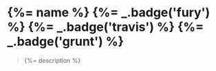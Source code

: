 # {%= name %} {%= _.badge('fury') %} {%= _.badge('travis') %} {%= _.badge('grunt') %}

> {%= description %}